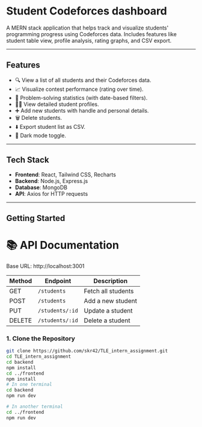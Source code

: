 # Student Codeforces dashboard

A MERN stack application that helps track and visualize students' programming progress using Codeforces data. Includes features like student table view, profile analysis, rating graphs, and CSV export.

---

##  Features

- 🔍 View a list of all students and their Codeforces data.
- 📈 Visualize contest performance (rating over time).
- 🧮 Problem-solving statistics (with date-based filters).
- 🧑‍💻 View detailed student profiles.
- ➕ Add new students with handle and personal details.
- 🗑️ Delete students.
- ⬇️ Export student list as CSV.
- 🌙 Dark mode toggle.

---

## Tech Stack

- **Frontend**: React, Tailwind CSS, Recharts
- **Backend**: Node.js, Express.js
- **Database**: MongoDB
- **API**: Axios for HTTP requests

---

##  Getting Started
# 📚 API Documentation
Base URL: http://localhost:3001

| Method | Endpoint         | Description           |
|--------|------------------|-----------------------|
| GET    | `/students`      | Fetch all students    |
| POST   | `/students`      | Add a new student     |
| PUT    | `/students/:id`  | Update a student      |
| DELETE | `/students/:id`  | Delete a student      |

### 1. Clone the Repository

```bash
git clone https://github.com/skr42/TLE_intern_assignment.git
cd TLE_intern_assignment
cd backend
npm install
cd ../frontend
npm install
# In one terminal
cd backend
npm run dev

# In another terminal
cd ../frontend
npm run dev

```


